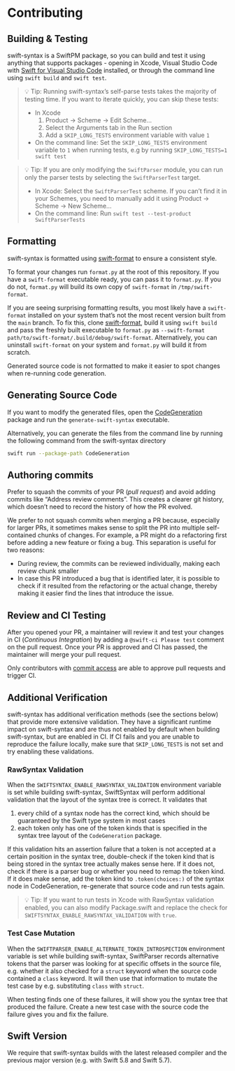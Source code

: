 # Contributing

## Building & Testing

swift-syntax is a SwiftPM package, so you can build and test it using anything that supports packages - opening in Xcode, Visual Studio Code with [Swift for Visual Studio Code](https://github.com/swift-server/vscode-swift) installed, or through the command line using `swift build` and `swift test`.

> 💡 Tip: Running swift-syntax’s self-parse tests takes the majority of testing time. If you want to iterate quickly, you can skip these tests:
> - In Xcode
>   1. Product -> Scheme -> Edit Scheme…
>   2. Select the Arguments tab in the Run section
>   3. Add a `SKIP_LONG_TESTS` environment variable with value `1`
> - On the command line: Set the `SKIP_LONG_TESTS` environment variable to `1` when running tests, e.g by running `SKIP_LONG_TESTS=1 swift test`

> 💡 Tip: If you are only modifying the `SwiftParser` module, you can run only the parser tests by selecting the `SwiftParserTest` target. 
> - In Xcode: Select the `SwiftParserTest` scheme. If you can’t find it in your Schemes, you need to manually add it using Product -> Scheme -> New Scheme…
> - On the command line: Run `swift test --test-product SwiftParserTests`

## Formatting

swift-syntax is formatted using [swift-format](http://github.com/apple/swift-format) to ensure a consistent style.

To format your changes run `format.py` at the root of this repository. If you have a `swift-format` executable ready, you can pass it to `format.py`. If you do not, `format.py` will build its own copy of `swift-format` in `/tmp/swift-format`.

If you are seeing surprising formatting results, you most likely have a `swift-format` installed on your system that’s not the most recent version built from the `main` branch. To fix this, clone [swift-format](http://github.com/apple/swift-format), build it using `swift build` and pass the freshly built executable to `format.py` as `--swift-format path/to/swift-format/.build/debug/swift-format`. Alternatively, you can uninstall `swift-format` on your system and `format.py` will build it from scratch.

Generated source code is not formatted to make it easier to spot changes when re-running code generation.

## Generating Source Code

If you want to modify the generated files, open the [CodeGeneration](CodeGeneration) package and run the `generate-swift-syntax` executable.

Alternatively, you can generate the files from the command line by running the following command from the swift-syntax directory

```bash
swift run --package-path CodeGeneration
```

## Authoring commits

Prefer to squash the commits of your PR (*pull request*) and avoid adding commits like “Address review comments”. This creates a clearer git history, which doesn’t need to record the history of how the PR evolved.

We prefer to not squash commits when merging a PR because, especially for larger PRs, it sometimes makes sense to split the PR into multiple self-contained chunks of changes. For example, a PR might do a refactoring first before adding a new feature or fixing a bug. This separation is useful for two reasons:
- During review, the commits can be reviewed individually, making each review chunk smaller
- In case this PR introduced a bug that is identified later, it is possible to check if it resulted from the refactoring or the actual change, thereby making it easier find the lines that introduce the issue. 

## Review and CI Testing

After you opened your PR, a maintainer will review it and test your changes in CI (*Continuous Integration*) by adding a `@swift-ci Please test` comment on the pull request. Once your PR is approved and CI has passed, the maintainer will merge your pull request.

Only contributors with [commit access](https://www.swift.org/contributing/#commit-access) are able to approve pull requests and trigger CI. 

## Additional Verification

swift-syntax has additional verification methods (see the sections below) that provide more extensive validation. They have a significant runtime impact on swift-syntax and are thus not enabled by default when building swift-syntax, but are enabled in CI. If CI fails and you are unable to reproduce the failure locally, make sure that `SKIP_LONG_TESTS` is not set and try enabling these validations.

### RawSyntax Validation

When the `SWIFTSYNTAX_ENABLE_RAWSYNTAX_VALIDATION` environment variable is set while building swift-syntax, SwiftSyntax will perform additional validation that the layout of the syntax tree is correct. It validates that 
1. every child of a syntax node has the correct kind, which should be guaranteed by the Swift type system in most cases
2. each token only has one of the token kinds that is specified in the syntax tree layout of the `CodeGeneration` package. 

If this validation hits an assertion failure that a token is not accepted at a certain position in the syntax tree, double-check if the token kind that is being stored in the syntax tree actually makes sense here. If it does not, check if there is a parser bug or whether you need to remap the token kind. If it does make sense, add the token kind to `.token(choices:)` of the syntax node in CodeGeneration, re-generate that source code and run tests again.

> 💡 Tip: If you want to run tests in Xcode with RawSyntax validation enabled, you can also modify Package.swift and replace the check for `SWIFTSYNTAX_ENABLE_RAWSYNTAX_VALIDATION` with `true`.

### Test Case Mutation

When the `SWIFTPARSER_ENABLE_ALTERNATE_TOKEN_INTROSPECTION` environment variable is set while building swift-syntax, SwiftParser records alternative tokens that the parser was looking for at specific offsets in the source file, e.g. whether it also checked for a `struct` keyword when the source code contained a `class` keyword. It will then use that information to mutate the test case by e.g. substituting `class` with `struct`.

When testing finds one of these failures, it will show you the syntax tree that produced the failure. Create a new test case with the source code the failure gives you and fix the failure.

## Swift Version

We require that swift-syntax builds with the latest released compiler and the previous major version (e.g. with Swift 5.8 and Swift 5.7).
